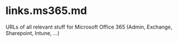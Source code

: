 # links.ms365.md
URLs of all relevant stuff for Microsoft Office 365 (Admin, Exchange, Sharepoint, Intune, ...)
